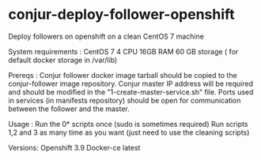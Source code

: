 # conjur-deploy-follower-openshift
Deploy followers on openshift on a clean CentOS 7 machine

System requirements : 
CentOS 7
4 CPU
16GB RAM
60 GB storage ( for default docker storage in /var/lib)

Prereqs :
Conjur follower docker image tarball should be copied to the conjur-follower image repository.
Conjur master IP address will be required and should be modified in the "1-create-master-service.sh" file.
Ports used in services (in manifests repository) should be open for communication between the follower and the master.

Usage : 
Run the 0* scripts once (sudo is sometimes required)
Run scripts 1,2 and 3 as many time as you want (just need to use the cleaning scripts)

Versions: 
Openshift 3.9
Docker-ce latest
